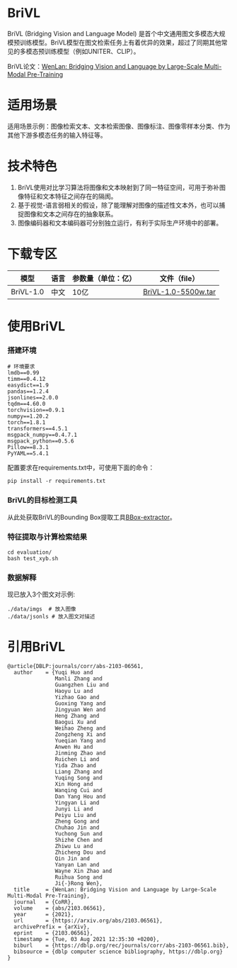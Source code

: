 # BriVL


BriVL (Bridging Vision and Language Model) 是首个中文通用图文多模态大规模预训练模型。BriVL模型在图文检索任务上有着优异的效果，超过了同期其他常见的多模态预训练模型（例如UNITER、CLIP）。

BriVL论文：[WenLan: Bridging Vision and Language by Large-Scale Multi-Modal Pre-Training](https://arxiv.org/abs/2103.06561)


# 适用场景

适用场景示例：图像检索文本、文本检索图像、图像标注、图像零样本分类、作为其他下游多模态任务的输入特征等。

# 技术特色

1. BriVL使用对比学习算法将图像和文本映射到了同一特征空间，可用于弥补图像特征和文本特征之间存在的隔阂。
2. 基于视觉-语言弱相关的假设，除了能理解对图像的描述性文本外，也可以捕捉图像和文本之间存在的抽象联系。
3. 图像编码器和文本编码器可分别独立运行，有利于实际生产环境中的部署。 

# 下载专区


| 模型      | 语言 | 参数量（单位：亿） | 文件（file）                |
| --------- | ---- | ------------------ | --------------------------- |
| BriVL-1.0  | 中文 | 10亿                 | [BriVL-1.0-5500w.tar](https://model.baai.ac.cn/model-detail/100018)| 



# 使用BriVL

### 搭建环境

```
# 环境要求
lmdb==0.99
timm==0.4.12
easydict==1.9
pandas==1.2.4
jsonlines==2.0.0
tqdm==4.60.0
torchvision==0.9.1
numpy==1.20.2
torch==1.8.1
transformers==4.5.1
msgpack_numpy==0.4.7.1
msgpack_python==0.5.6
Pillow==8.3.1
PyYAML==5.4.1
```

配置要求在requirements.txt中，可使用下面的命令：


```
pip install -r requirements.txt
```

### BriVL的目标检测工具
从此处获取BriVL的Bounding Box提取工具[BBox-extractor](https://github.com/chuhaojin/BriVL-BUA-applications/tree/master/bbox_extractor)。

### 特征提取与计算检索结果

```
cd evaluation/
bash test_xyb.sh
```

### 数据解释
现已放入3个图文对示例:

```
./data/imgs  # 放入图像
./data/jsonls # 放入图文对描述
```

# 引用BriVL

```
@article{DBLP:journals/corr/abs-2103-06561,
  author    = {Yuqi Huo and
               Manli Zhang and
               Guangzhen Liu and
               Haoyu Lu and
               Yizhao Gao and
               Guoxing Yang and
               Jingyuan Wen and
               Heng Zhang and
               Baogui Xu and
               Weihao Zheng and
               Zongzheng Xi and
               Yueqian Yang and
               Anwen Hu and
               Jinming Zhao and
               Ruichen Li and
               Yida Zhao and
               Liang Zhang and
               Yuqing Song and
               Xin Hong and
               Wanqing Cui and
               Dan Yang Hou and
               Yingyan Li and
               Junyi Li and
               Peiyu Liu and
               Zheng Gong and
               Chuhao Jin and
               Yuchong Sun and
               Shizhe Chen and
               Zhiwu Lu and
               Zhicheng Dou and
               Qin Jin and
               Yanyan Lan and
               Wayne Xin Zhao and
               Ruihua Song and
               Ji{-}Rong Wen},
  title     = {WenLan: Bridging Vision and Language by Large-Scale Multi-Modal Pre-Training},
  journal   = {CoRR},
  volume    = {abs/2103.06561},
  year      = {2021},
  url       = {https://arxiv.org/abs/2103.06561},
  archivePrefix = {arXiv},
  eprint    = {2103.06561},
  timestamp = {Tue, 03 Aug 2021 12:35:30 +0200},
  biburl    = {https://dblp.org/rec/journals/corr/abs-2103-06561.bib},
  bibsource = {dblp computer science bibliography, https://dblp.org}
}
```



